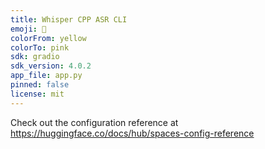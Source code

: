 ```yaml
---
title: Whisper CPP ASR CLI
emoji: 🚀
colorFrom: yellow
colorTo: pink
sdk: gradio
sdk_version: 4.0.2
app_file: app.py
pinned: false
license: mit
---
```


Check out the configuration reference at https://huggingface.co/docs/hub/spaces-config-reference
